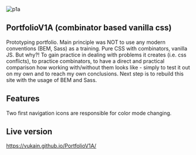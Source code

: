![p1a](https://user-images.githubusercontent.com/55598879/166115743-9fdfff81-5c41-4c1d-b9b6-77853b414776.jpg)


## PortfolioV1A (combinator based vanilla css)

Prototyping portfolio.
Main principle was NOT to use any modern conventions (BEM, Sass) as a training. Pure CSS with combinators, vanilla JS.
But why?! To gain practice in dealing with problems it creates (i.e. css conflicts), to practice combinators, to have a direct and practical comparison how working with/without them looks like - simply to test it out on my own and to reach my own conclusions.
Next step is to rebuild this site with the usage of BEM and Sass.

## Features

Two first navigation icons are responsible for color mode changing.

## Live version

https://vukain.github.io/PortfolioV1A/
